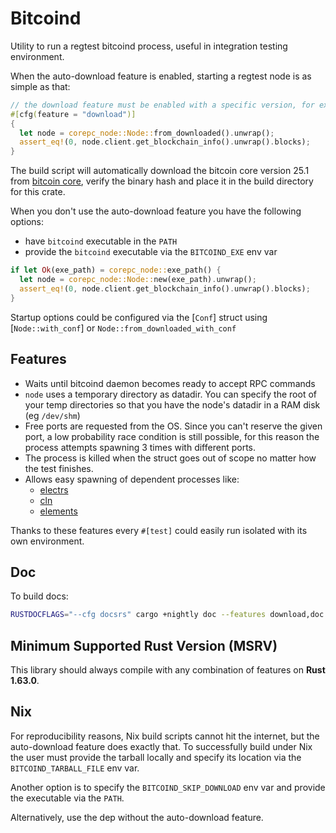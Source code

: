 # Bitcoind

Utility to run a regtest bitcoind process, useful in integration testing environment.

When the auto-download feature is enabled, starting a regtest node is as simple as that:

```rust
// the download feature must be enabled with a specific version, for example `25_1` or `24_0_1`
#[cfg(feature = "download")]
{
  let node = corepc_node::Node::from_downloaded().unwrap();
  assert_eq!(0, node.client.get_blockchain_info().unwrap().blocks);
}
```

The build script will automatically download the bitcoin core version 25.1 from [bitcoin core](https://bitcoincore.org),
verify the binary hash and place it in the build directory for this crate.

When you don't use the auto-download feature you have the following options:

* have `bitcoind` executable in the `PATH`
* provide the `bitcoind` executable via the `BITCOIND_EXE` env var

```rust
if let Ok(exe_path) = corepc_node::exe_path() {
  let node = corepc_node::Node::new(exe_path).unwrap();
  assert_eq!(0, node.client.get_blockchain_info().unwrap().blocks);
}
```

Startup options could be configured via the [`Conf`] struct using [`Node::with_conf`] or
`Node::from_downloaded_with_conf`

## Features

  * Waits until bitcoind daemon becomes ready to accept RPC commands
  * `node` uses a temporary directory as datadir. You can specify the root of your temp
    directories so that you have the node's datadir in a RAM disk (eg `/dev/shm`)
  * Free ports are requested from the OS. Since you can't reserve the given port, a low probability
    race condition is still possible, for this reason the process attempts spawning 3 times with
    different ports.
  * The process is killed when the struct goes out of scope no matter how the test finishes.
  * Allows easy spawning of dependent processes like:
    - [electrs](https://github.com/RCasatta/electrsd)
    - [cln](https://github.com/RCasatta/lightningd)
    - [elements](https://github.com/RCasatta/elementsd)

Thanks to these features every `#[test]` could easily run isolated with its own environment.

## Doc

To build docs:

```sh
RUSTDOCFLAGS="--cfg docsrs" cargo +nightly doc --features download,doc --open
```

## Minimum Supported Rust Version (MSRV)

This library should always compile with any combination of features on **Rust 1.63.0**.

## Nix

For reproducibility reasons, Nix build scripts cannot hit the internet, but the auto-download
feature does exactly that. To successfully build under Nix the user must provide the tarball locally
and specify its location via the `BITCOIND_TARBALL_FILE` env var.

Another option is to specify the `BITCOIND_SKIP_DOWNLOAD` env var and provide the executable via the
`PATH`.

Alternatively, use the dep without the auto-download feature.
